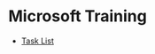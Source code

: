 # Microsoft Training

* [Task List](https://github.com/ShipraKoka/Software-Training/tree/master/Microsoft-Training/ASP.NET-MVC/TaskList)
